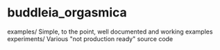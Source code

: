 buddleia_orgasmica
==================

examples/	Simple, to the point, well documented and working examples
experiments/	Various "not production ready" source code
